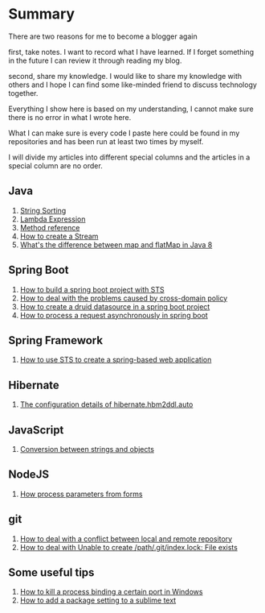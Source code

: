 # Summary

There are two reasons for me to become a blogger again

first, take notes. I want to record what I have learned. If I forget something in the future I can review it through reading my blog.

second, share my knowledge. I would like to share my knowledge with others and I hope I can find some like-minded friend to discuss technology together.

Everything I show here is based on my understanding, I cannot make sure there is no error in what I wrote here. 

What I can make sure is every code I paste here could be found in my repositories and has been run at least two times by myself.

I will divide my articles into different special columns and the articles in a special column are no order.



## Java   

1. [String Sorting](https://github.com/fengandzhy/Blog/issues/4)
2. [Lambda Expression](https://github.com/fengandzhy/Blog/issues/7)
3. [Method reference](https://github.com/fengandzhy/Blog/issues/8)
4. [How to create a Stream](https://github.com/fengandzhy/Blog/issues/9)
5. [What's the difference between map and flatMap in Java 8](https://github.com/fengandzhy/Blog/issues/14)

## Spring Boot
1. [How to build a spring boot project with STS](https://github.com/fengandzhy/Blog/issues/15) 
2. [How to deal with the problems caused by cross-domain policy](https://github.com/fengandzhy/Blog/issues/16)
3. [How to create a druid datasource in a spring boot project](https://github.com/fengandzhy/Blog/issues/18)  
4. [How to process a request asynchronously in spring boot](https://github.com/fengandzhy/Blog/issues/19) 


## Spring Framework   
1. [How to use STS to create a spring-based web application](https://github.com/fengandzhy/Blog/issues/6)


## Hibernate
1. [The configuration details of hibernate.hbm2ddl.auto](https://github.com/fengandzhy/Blog/issues/12) 

## JavaScript 
1. [Conversion between strings and objects](https://github.com/fengandzhy/Blog/issues/3)

## NodeJS
1. [How process parameters from forms](https://github.com/fengandzhy/Blog/issues/5)

## git   
1. [How to deal with a conflict between local and remote repository](https://github.com/fengandzhy/Blog/issues/11)
2. [How to deal with  Unable to create /path/.git/index.lock: File exists](https://github.com/fengandzhy/Blog/issues/17)

## Some useful tips   
1. [How to kill a process binding a certain port in Windows](https://github.com/fengandzhy/Blog/issues/10)
2. [How to add a package setting to a sublime text](https://github.com/fengandzhy/Blog/issues/13)



